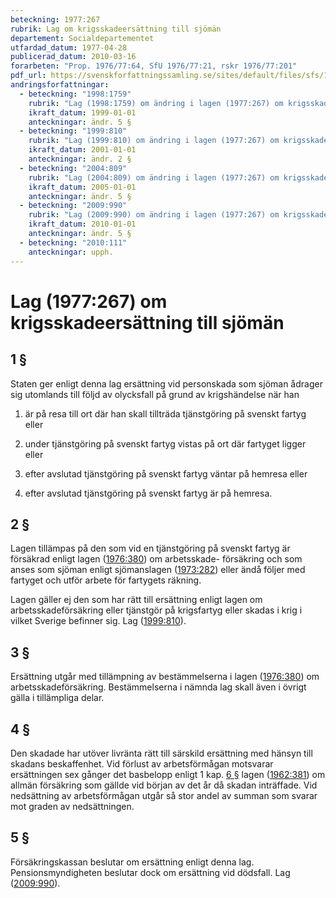 ```yaml
---
beteckning: 1977:267
rubrik: Lag om krigsskadeersättning till sjömän
departement: Socialdepartementet
utfardad_datum: 1977-04-28
publicerad_datum: 2010-03-16
forarbeten: "Prop. 1976/77:64, SfU 1976/77:21, rskr 1976/77:201"
pdf_url: https://svenskforfattningssamling.se/sites/default/files/sfs/1977-04/SFS1977-267.pdf
andringsforfattningar:
  - beteckning: "1998:1759"
    rubrik: "Lag (1998:1759) om ändring i lagen (1977:267) om krigsskadeersättning till sjömän"
    ikraft_datum: 1999-01-01
    anteckningar: ändr. 5 §
  - beteckning: "1999:810"
    rubrik: "Lag (1999:810) om ändring i lagen (1977:267) om krigsskadeersättning till sjömän"
    ikraft_datum: 2001-01-01
    anteckningar: ändr. 2 §
  - beteckning: "2004:809"
    rubrik: "Lag (2004:809) om ändring i lagen (1977:267) om krigsskadeersättning till sjömän"
    ikraft_datum: 2005-01-01
    anteckningar: ändr. 5 §
  - beteckning: "2009:990"
    rubrik: "Lag (2009:990) om ändring i lagen (1977:267) om krigsskadeersättning till sjömän"
    ikraft_datum: 2010-01-01
    anteckningar: ändr. 5 §
  - beteckning: "2010:111"
    anteckningar: upph.
---
```


# Lag (1977:267) om krigsskadeersättning till sjömän

## 1 §

Staten ger enligt denna lag ersättning vid personskada som sjöman ådrager sig utomlands till följd av olycksfall på grund av krigshändelse när han

1. är på resa till ort där han skall tillträda tjänstgöring på svenskt fartyg eller

2. under tjänstgöring på svenskt fartyg vistas på ort där fartyget ligger eller

3. efter avslutad tjänstgöring på svenskt fartyg väntar på hemresa eller

4. efter avslutad tjänstgöring på svenskt fartyg är på hemresa.

## 2 §

Lagen tillämpas på den som vid en tjänstgöring på svenskt fartyg är försäkrad enligt lagen ([1976:380](https://selex.se/eli/sfs/1976/380)) om arbetsskade- försäkring och som anses som sjöman enligt sjömanslagen ([1973:282](https://selex.se/eli/sfs/1973/282)) eller ändå följer med fartyget och utför arbete för fartygets räkning.

Lagen gäller ej den som har rätt till ersättning enligt lagen om arbetsskadeförsäkring eller tjänstgör på krigsfartyg eller skadas i krig i vilket Sverige befinner sig. Lag ([1999:810](https://selex.se/eli/sfs/1999/810)).

## 3 §

Ersättning utgår med tillämpning av bestämmelserna i lagen ([1976:380](https://selex.se/eli/sfs/1976/380)) om arbetsskadeförsäkring. Bestämmelserna i nämnda lag skall även i övrigt gälla i tillämpliga delar.

## 4 §

Den skadade har utöver livränta rätt till särskild ersättning med hänsyn till skadans beskaffenhet. Vid förlust av arbetsförmågan motsvarar ersättningen sex gånger det basbelopp enligt 1 kap. [6 §](#kap1.6) lagen ([1962:381](https://selex.se/eli/sfs/1962/381)) om allmän försäkring som gällde vid början av det år då skadan inträffade. Vid nedsättning av arbetsförmågan utgår så stor andel av summan som svarar mot graden av nedsättningen.

## 5 §

Försäkringskassan beslutar om ersättning enligt denna lag. Pensionsmyndigheten beslutar dock om ersättning vid dödsfall. Lag ([2009:990](https://selex.se/eli/sfs/2009/990)).